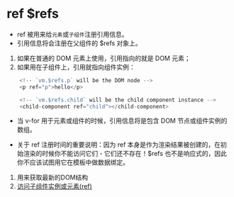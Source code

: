 # ref $refs

* ref 被用来给`元素`或`子组件`注册引用信息。
* 引用信息将会注册在父组件的 $refs 对象上。
1. 如果在普通的 DOM 元素上使用，引用指向的就是 DOM 元素；
2. 如果用在子组件上，引用就指向组件实例：
```JavaScript
    <!-- `vm.$refs.p` will be the DOM node -->
    <p ref="p">hello</p>

    <!-- `vm.$refs.child` will be the child component instance -->
    <child-component ref="child"></child-component>
```
* 当 v-for 用于元素或组件的时候，引用信息将是包含 DOM 节点或组件实例的数组。

* 关于 ref 注册时间的重要说明：因为 ref 本身是作为渲染结果被创建的，在初始渲染的时候你不能访问它们 - 它们还不存在！$refs 也不是响应式的，因此你不应该试图用它在模板中做数据绑定。


1. 用来获取最新的DOM结构
2. [访问子组件实例或元素(ref)](https://cn.vhttps://cn.vuejs.org/v2/guide/components-edge-cases.html#%E8%AE%BF%E9%97%AE%E5%AD%90%E7%BB%84%E4%BB%B6%E5%AE%9E%E4%BE%8B%E6%88%96%E5%AD%90%E5%85%83%E7%B4%A0uejs.org/v2/guide/components-edge-cases.html#%E8%AE%BF%E9%97%AE%E5%AD%90%E7%BB%84%E4%BB%B6%E5%AE%9E%E4%BE%8B%E6%88%96%E5%AD%90%E5%85%83%E7%B4%A0)
